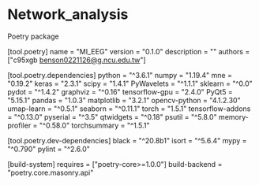 # Network_analysis


Poetry package





[tool.poetry]
name = "MI_EEG"
version = "0.1.0"
description = ""
authors = ["c95xgb <benson0221126@g.ncu.edu.tw>"]

[tool.poetry.dependencies]
python = "^3.6.1"
numpy = "1.19.4"
mne = "0.19.2"
keras = "2.3.1"
scipy = "1.4.1"
PyWavelets = "^1.1.1"
sklearn = "^0.0"
pydot = "^1.4.2"
graphviz = "^0.16"
tensorflow-gpu = "2.4.0"
PyQt5 = "5.15.1"
pandas = "1.0.3"
matplotlib = "3.2.1"
opencv-python = "4.1.2.30"
umap-learn = "^0.5.1"
seaborn = "^0.11.1"
torch = "1.5.1"
tensorflow-addons = "^0.13.0"
pyserial = "^3.5"
qtwidgets = "^0.18"
psutil = "^5.8.0"
memory-profiler = "^0.58.0"
torchsummary = "^1.5.1"

[tool.poetry.dev-dependencies]
black = "^20.8b1"
isort = "^5.6.4"
mypy = "^0.790"
pylint = "^2.6.0"

[build-system]
requires = ["poetry-core>=1.0.0"]
build-backend = "poetry.core.masonry.api"
